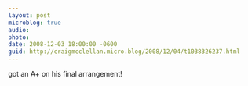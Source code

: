 ```yaml
---
layout: post
microblog: true
audio: 
photo: 
date: 2008-12-03 18:00:00 -0600
guid: http://craigmcclellan.micro.blog/2008/12/04/t1038326237.html
---
```

got an A+ on his final arrangement!
